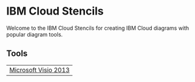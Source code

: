 # IBM Cloud Stencils

Welcome to the IBM Cloud Stencils for creating IBM Cloud diagrams with popular diagram tools.

## Tools

| |
| :---: |
| [Microsoft Visio 2013](visio/visio.md) | 

